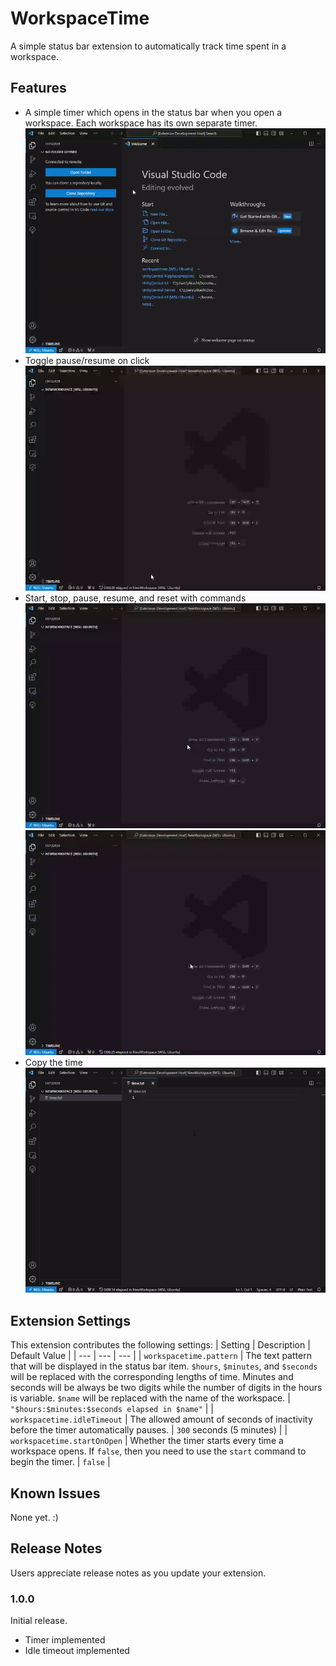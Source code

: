 # WorkspaceTime

A simple status bar extension to automatically track time spent in a workspace.

## Features

- A simple timer which opens in the status bar when you open a workspace. Each workspace has its own separate timer.  
![Open Example](./images/open.gif)
- Toggle pause/resume on click  
![Toggle Example](./images/toggle.gif)
- Start, stop, pause, resume, and reset with commands  
![Commands Example](./images/commands.gif)
![Reset Example](./images/reset.gif)
- Copy the time  
![Copy Example](./images/copy.gif)

## Extension Settings

This extension contributes the following settings:
| Setting | Description | Default Value |
| --- | --- | --- |
| `workspacetime.pattern` | The text pattern that will be displayed in the status bar item. `$hours`, `$minutes`, and `$seconds` will be replaced with the corresponding lengths of time. Minutes and seconds will be always be two digits while the number of digits in the hours is variable. `$name` will be replaced with the name of the workspace. | `"$hours:$minutes:$seconds elapsed in $name"` |
| `workspacetime.idleTimeout` | The allowed amount of seconds of inactivity before the timer automatically pauses. | `300` seconds (5 minutes) |
| `workspacetime.startOnOpen` | Whether the timer starts every time a workspace opens. If `false`, then you need to use the `start` command to begin the timer. | `false` |

## Known Issues

None yet. :)

## Release Notes

Users appreciate release notes as you update your extension.

### 1.0.0

Initial release.
- Timer implemented
- Idle timeout implemented